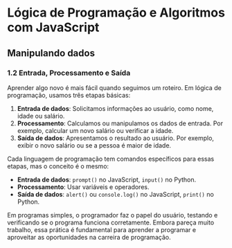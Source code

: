 
# Lógica de Programação e Algoritmos com JavaScript

## Manipulando dados

### 1.2 Entrada, Processamento e Saída
Aprender algo novo é mais fácil quando seguimos um roteiro. Em lógica de programação, usamos três etapas básicas:
1. **Entrada de dados**: Solicitamos informações ao usuário, como nome, idade ou salário.
2. **Processamento**: Calculamos ou manipulamos os dados de entrada. Por exemplo, calcular um novo salário ou verificar a idade.
3. **Saída de dados**: Apresentamos o resultado ao usuário. Por exemplo, exibir o novo salário ou se a pessoa é maior de idade.

Cada linguagem de programação tem comandos específicos para essas etapas, mas o conceito é o mesmo:
- **Entrada de dados**: `prompt()` no JavaScript, `input()` no Python.
- **Processamento**: Usar variáveis e operadores.
- **Saída de dados**: `alert()` ou `console.log()` no JavaScript, `print()` no Python.

Em programas simples, o programador faz o papel do usuário, testando e verificando se o programa funciona corretamente. Embora pareça muito trabalho, essa prática é fundamental para aprender a programar e aproveitar as oportunidades na carreira de programação.

